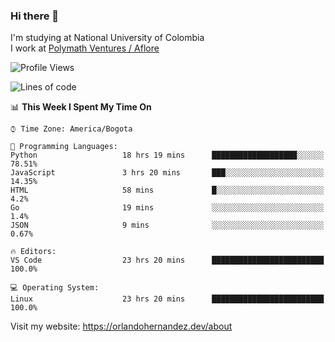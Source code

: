 ### Hi there 👋


<!--**AR4Z/AR4Z** is a ✨ _special_ ✨ repository because its `README.md` (this file) appears on your GitHub profile.

Here are some ideas to get you started:-->
I'm studying at National University of Colombia
<br>
I work at <a href="https://www.aflore.co/">Polymath Ventures / Aflore</a>
<br>

<!--START_SECTION:waka-->
![Profile Views](http://img.shields.io/badge/Profile%20Views-0-blue)

![Lines of code](https://img.shields.io/badge/From%20Hello%20World%20I%27ve%20Written-3.3%20million%20lines%20of%20code-blue)

📊 **This Week I Spent My Time On** 

```text
⌚︎ Time Zone: America/Bogota

💬 Programming Languages: 
Python                   18 hrs 19 mins      ███████████████████░░░░░░   78.51% 
JavaScript               3 hrs 20 mins       ███░░░░░░░░░░░░░░░░░░░░░░   14.35% 
HTML                     58 mins             █░░░░░░░░░░░░░░░░░░░░░░░░   4.2% 
Go                       19 mins             ░░░░░░░░░░░░░░░░░░░░░░░░░   1.4% 
JSON                     9 mins              ░░░░░░░░░░░░░░░░░░░░░░░░░   0.67%

🔥 Editors: 
VS Code                  23 hrs 20 mins      █████████████████████████   100.0%

💻 Operating System: 
Linux                    23 hrs 20 mins      █████████████████████████   100.0%

```


<!--END_SECTION:waka-->


Visit my website: https://orlandohernandez.dev/about

